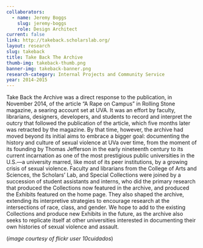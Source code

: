 ```yaml
---
collaborators: 
  - name: Jeremy Boggs
    slug: jeremy-boggs
    role: Design Architect
current: false
link: http://takeback.scholarslab.org/
layout: research
slug: takeback
title: Take Back The Archive
thumb-img: takeback-thumb.png
banner-img: takeback-banner.png
research-category: Internal Projects and Community Service
year: 2014-2015
---
```


Take Back the Archive was a direct response to the publication, in November 2014, of the article “A Rape on Campus” in Rolling Stone magazine, a searing account set at UVA. It was an effort by faculty, librarians, designers, developers, and students to record and interpret the outcry that followed the publication of the article, which five months later was retracted by the magazine. By that time, however, the archive had moved beyond its initial aims to embrace a bigger goal: documenting the history and culture of sexual violence at UVa over time, from the moment of its founding by Thomas Jefferson in the early nineteenth century to its current incarnation as one of the most prestigious public universities in the U.S.—a university marred, like most of its peer institutions, by a growing crisis of sexual violence. Faculty and librarians from the College of Arts and Sciences, the Scholars’ Lab, and Special Collections were joined by a succession of student assistants and interns, who did the primary research that produced the Collections now featured in the archive, and produced the Exhibits featured on the home page. They also shaped the archive, extending its interpretive strategies to encourage research at the intersections of race, class, and gender. We hope to add to the existing Collections and produce new Exhibits in the future, as the archive also seeks to replicate itself at other universities interested in documenting their own histories of sexual violence and assault.

(_image courtesy of flickr user 10cuidados_)
